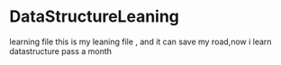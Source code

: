 # DataStructureLeaning
learning file
this is my leaning file , and it can save my road,now i learn datastructure pass a month
